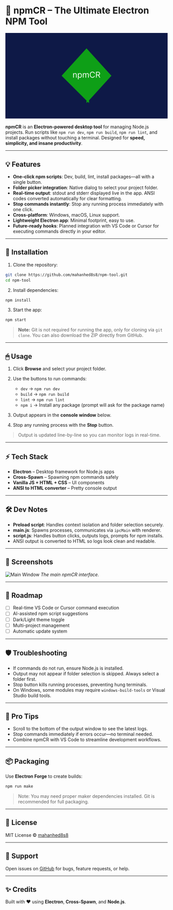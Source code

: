 # 🚀 npmCR – The Ultimate Electron NPM Tool

![npmCR Banner](images/Group%206.png)

**npmCR** is an **Electron-powered desktop tool** for managing Node.js projects. Run scripts like `npm run dev`, `npm run build`, `npm run lint`, and install packages without touching a terminal. Designed for **speed, simplicity, and insane productivity**.

---

## 💡 Features

* **One-click npm scripts**: Dev, build, lint, install packages—all with a single button.
* **Folder picker integration**: Native dialog to select your project folder.
* **Real-time output**: stdout and stderr displayed live in the app. ANSI codes converted automatically for clear formatting.
* **Stop commands instantly**: Stop any running process immediately with one click.
* **Cross-platform**: Windows, macOS, Linux support.
* **Lightweight Electron app**: Minimal footprint, easy to use.
* **Future-ready hooks**: Planned integration with VS Code or Cursor for executing commands directly in your editor.

---

## 🎯 Installation

1. Clone the repository:

```bash
git clone https://github.com/mahanhed8s8/npm-tool.git
cd npm-tool
```

2. Install dependencies:

```bash
npm install
```

3. Start the app:

```bash
npm start
```

> **Note:** Git is not required for running the app, only for cloning via `git clone`. You can also download the ZIP directly from GitHub.

---

## 🖱 Usage

1. Click **Browse** and select your project folder.
2. Use the buttons to run commands:

   * `dev` → `npm run dev`
   * `build` → `npm run build`
   * `lint` → `npm run lint`
   * `npm i` → Install any package (prompt will ask for the package name)
3. Output appears in the **console window** below.
4. Stop any running process with the **Stop** button.

> Output is updated line-by-line so you can monitor logs in real-time.

---

## ⚡ Tech Stack

* **Electron** – Desktop framework for Node.js apps
* **Cross-Spawn** – Spawning npm commands safely
* **Vanilla JS + HTML + CSS** – UI components
* **ANSI to HTML converter** – Pretty console output

---

## 🛠 Dev Notes

* **Preload script**: Handles context isolation and folder selection securely.
* **main.js**: Spawns processes, communicates via `ipcMain` with renderer.
* **script.js**: Handles button clicks, outputs logs, prompts for npm installs.
* ANSI output is converted to HTML so logs look clean and readable.

---

## 🎨 Screenshots

![Main Window](https://via.placeholder.com/600x400.png?text=Main+Window)
*The main npmCR interface.*

---

## 🚀 Roadmap

* [ ] Real-time VS Code or Cursor command execution
* [ ] AI-assisted npm script suggestions
* [ ] Dark/Light theme toggle
* [ ] Multi-project management
* [ ] Automatic update system

---

## 🛡 Troubleshooting

* If commands do not run, ensure Node.js is installed.
* Output may not appear if folder selection is skipped. Always select a folder first.
* Stop button kills running processes, preventing hung terminals.
* On Windows, some modules may require `windows-build-tools` or Visual Studio build tools.

---

## 🎨 Pro Tips

* Scroll to the bottom of the output window to see the latest logs.
* Stop commands immediately if errors occur—no terminal needed.
* Combine npmCR with VS Code to streamline development workflows.

---

## 📦 Packaging

Use **Electron Forge** to create builds:

```bash
npm run make
```

> Note: You may need proper maker dependencies installed. Git is recommended for full packaging.

---

## 📜 License

MIT License © [mahanhed8s8](https://github.com/mahanhed8s8)

---

## 💬 Support

Open issues on [GitHub](https://github.com/mahanhed8s8/npm-tool/issues) for bugs, feature requests, or help.

---

## ✨ Credits

Built with ❤️ using **Electron**, **Cross-Spawn**, and **Node.js**.
